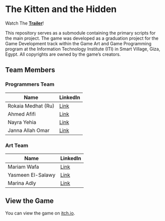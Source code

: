 # The Kitten and the Hidden

Watch The [**Trailer**](https://youtu.be/PnUhkxNNVYA)! 

This repository serves as a submodule containing the primary scripts for the main project. The game was developed as a graduation project for the Game Development track within the Game Art and Game Programming program at the Information Technology Institute (ITI) in Smart Village, Giza, Egypt. All copyrights are owned by the game’s creators.

## Team Members

### Programmers Team
| Name             | LinkedIn                                                            |
|------------------|--------------------------------------------------------------------------|
| Rokaia Medhat (Ru) | [Link](https://www.linkedin.com/in/rokaia-medhat/) |
| Ahmed Afifi      | [Link](https://www.linkedin.com/in/ahmed-afifi-8153b7224/)|
| Nayra Yehia      | [Link](https://www.linkedin.com/in/nayra-yehya-4616441a3/) |
| Janna Allah Omar | [Link](https://www.linkedin.com/in/janna-allah-omar-madkour-a526201b7/)                   |

### Art Team
| Name             | LinkedIn                                                                 |
|------------------|--------------------------------------------------------------------------|
| Mariam Wafa     | [Link](https://www.linkedin.com/in/mariam-abdelkader-wfa/)                  |
| Yasmeen El-Salawy| [Link](https://www.linkedin.com/in/yasmeen-el-salawy-71519a264/)          |
| Marina Adly      | [Link](https://www.linkedin.com/in/marina-adly-aziz/)   |

## View the Game
You can view the game on [itch.io](https://nayrayehya.itch.io/the-kitten-and-the-hidden).

